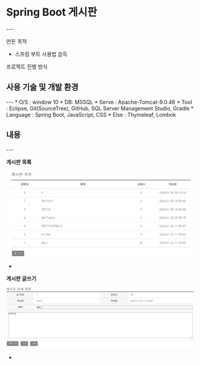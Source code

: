 <h1>Spring Boot 게시판</h1>
---

만든 목적

 * 스프링 부트 사용법 습득

프로젝트 진행 방식

<h2>사용 기술 및 개발 환경</h2>
---
 * O/S : window 10
 * DB: MSSQL
 * Serve : Apache-Tomcat-9.0.46
 * Tool : Eclipse, Git(SourceTree), GitHub, SQL Server Management Studio, Gradle
 * Language : Spring Boot, JavaScript, CSS
 * Else : Thymeleaf, Lombok
<h2>내용</h2>
---

**게시판 목록**


![Image](https://github.com/JJM-Study/jjm/blob/ff875b621463434ae4898ea81a31f7e851a677f8/Repositoiry%20Resources/Spring%20Boot/Spring%20List.png)


-

**게시판 글쓰기**


![Image](https://github.com/JJM-Study/jjm/blob/ff875b621463434ae4898ea81a31f7e851a677f8/Repositoiry%20Resources/Spring%20Boot/Spring%20Detail.jpg)


-

